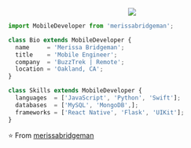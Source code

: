 <p align="center">
  <img src="https://github.com/thompsonemerson/thompsonemerson/raw/master/cover-thompson.png" />
</p>

```js
import MobileDeveloper from 'merissabridgeman';

class Bio extends MobileDeveloper {
  name     = 'Merissa Bridgeman';
  title    = 'Mobile Engineer';
  company  = 'BuzzTrek | Remote';
  location = 'Oakland, CA';
}

class Skills extends MobileDeveloper {
  languages  = ['JavaScript', 'Python', 'Swift'];
  databases  = ['MySQL', 'MongoDB',];
  frameworks = ['React Native', 'Flask', 'UIKit'];
}
```

⭐️ From [merissabridgeman](https://github.com/merissab44)

